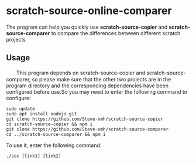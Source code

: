 # scratch-source-online-comparer
The program can help you quickly use **scratch-source-copier** and **scratch-source-comparer** to compare the differences between different scratch projects
## Usage
　　This program depends on scratch-source-copier and scratch-source-comparer, so please make sure that the other two projects are in the program directory and the corresponding dependencies have been configured before use.So you may need to enter the following command to configure:
```shell
sudo update
sudo apt install nodejs git
git clone https://github.com/Steve-xmh/scratch-source-copier
cd scratch-source-copier && npm i
git clone https://github.com/Steve-xmh/scratch-source-comparer
cd ../scratch-source-comparer && npm i
```
To use it, enter the following command:
```shell
./soc [link1] [link2]
```